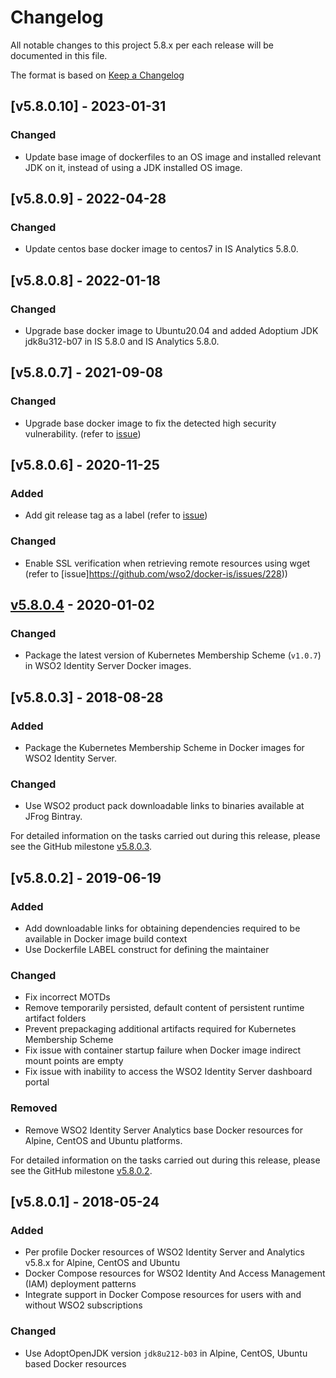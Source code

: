 # Changelog
All notable changes to this project 5.8.x per each release will be documented in this file.

The format is based on [Keep a Changelog](https://keepachangelog.com/en/1.0.0/)

## [v5.8.0.10] - 2023-01-31

### Changed
- Update base image of dockerfiles to an OS image and installed relevant JDK on it, instead of using a JDK installed OS image.

## [v5.8.0.9] - 2022-04-28

### Changed
- Update centos base docker image to centos7 in IS Analytics 5.8.0.

## [v5.8.0.8] - 2022-01-18

### Changed
- Upgrade base docker image to Ubuntu20.04 and added Adoptium JDK jdk8u312-b07 in IS 5.8.0 and IS Analytics 5.8.0.

## [v5.8.0.7] - 2021-09-08

### Changed
- Upgrade base docker image to fix the detected high security vulnerability. (refer to [issue](https://github.com/wso2/docker-is/issues/304))

## [v5.8.0.6] - 2020-11-25

### Added
- Add git release tag as a label (refer to [issue](https://github.com/wso2/docker-is/issues/227))

### Changed
- Enable SSL verification when retrieving remote resources using wget (refer to [issue]https://github.com/wso2/docker-is/issues/228))

## [v5.8.0.4] - 2020-01-02

### Changed
- Package the latest version of Kubernetes Membership Scheme (`v1.0.7`) in WSO2 Identity Server Docker images.

## [v5.8.0.3] - 2018-08-28

### Added
- Package the Kubernetes Membership Scheme in Docker images for WSO2 Identity Server.

### Changed
- Use WSO2 product pack downloadable links to binaries available at JFrog Bintray.

For detailed information on the tasks carried out during this release, please see the GitHub milestone
[v5.8.0.3](https://github.com/wso2/docker-is/milestone/6).

## [v5.8.0.2] - 2019-06-19

### Added
- Add downloadable links for obtaining dependencies required to be available in Docker image build context
- Use Dockerfile LABEL construct for defining the maintainer

### Changed
- Fix incorrect MOTDs
- Remove temporarily persisted, default content of persistent runtime artifact folders
- Prevent prepackaging additional artifacts required for Kubernetes Membership Scheme
- Fix issue with container startup failure when Docker image indirect mount points are empty
- Fix issue with inability to access the WSO2 Identity Server dashboard portal

### Removed
- Remove WSO2 Identity Server Analytics base Docker resources for Alpine, CentOS and Ubuntu platforms.

For detailed information on the tasks carried out during this release, please see the GitHub milestone
[v5.8.0.2](https://github.com/wso2/docker-is/milestone/5).

## [v5.8.0.1] - 2018-05-24

### Added
- Per profile Docker resources of WSO2 Identity Server and Analytics v5.8.x for Alpine, CentOS and Ubuntu
- Docker Compose resources for WSO2 Identity And Access Management (IAM) deployment patterns
- Integrate support in Docker Compose resources for users with and without WSO2 subscriptions

### Changed
- Use AdoptOpenJDK version `jdk8u212-b03` in Alpine, CentOS, Ubuntu based Docker resources

[v5.8.0.4]: https://github.com/wso2/docker-is/compare/v5.8.0.3...v5.8.0.4
[v5.8.0.5]: https://github.com/wso2/docker-is/compare/v5.8.0.4...v5.8.0.5
